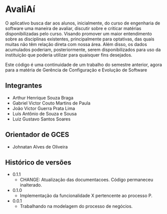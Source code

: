 # AvaliAí 

O aplicativo busca dar aos alunos, inicialmente, do curso de engenharia de software uma maneira de avaliar, discutir sobre e criticar matérias disponibilizadas pelo curso. Visando promover um maior entendimento sobre as disciplinas existentes, principalmente para optativas, das quais muitas não têm relação direta com nossa área. Além disso, os dados acumulados poderiam, posteriormente, serem disponibilizados para uso da instituição que poderia utilizar para quaisquer fins desejados.

Este código é uma continuidade de um trabalho do semestre anterior, agora para a matéria de Gerência de Configuração e Evolução de Software

## Integrantes

* Arthur Henrique Souza Braga
* Gabriel Victor Couto Martins de Paula
* João Victor Guerra Prata Lima
* Luís Antônio de Souza e Sousa
* Luiz Gustavo Santos Soares

## Orientador de GCES

* Johnatan Alves de Oliveira

## Histórico de versões

* 0.1.1
    * CHANGE: Atualização das documentacoes. Código permaneceu inalterado.
* 0.1.0
    * Implementação da funcionalidade X pertencente ao processo P.
* 0.0.1
    * Trabalhando na modelagem do processo de negócios.

